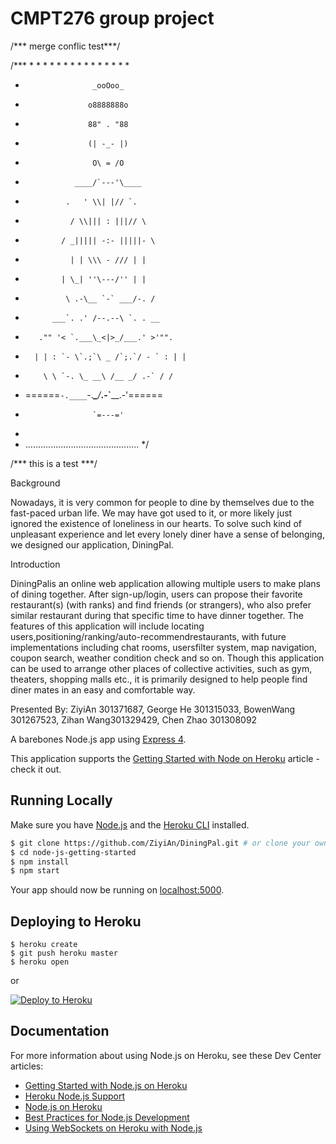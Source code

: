 # CMPT276 group project
/*** merge conflic test***/

/***
*
*
*
*
*
*
*
*
*
*
*
*
*
*
*
*                    _ooOoo_
*                   o8888888o
*                   88" . "88
*                   (| -_- |)
*                    O\ = /O
*                ____/`---'\____
*              .   ' \\| |// `.
*               / \\||| : |||// \
*             / _||||| -:- |||||- \
*               | | \\\ - /// | |
*             | \_| ''\---/'' | |
*              \ .-\__ `-` ___/-. /
*           ___`. .' /--.--\ `. . __
*        ."" '< `.___\_<|>_/___.' >'"".
*       | | : `- \`.;`\ _ /`;.`/ - ` : | |
*         \ \ `-. \_ __\ /__ _/ .-` / /
* ======`-.____`-.___\_____/___.-`____.-'======
*                    `=---='
*
* .............................................
*/


/*** this is a test ***/


Background

Nowadays, it is very common for people to dine by themselves due to the fast-paced urban life. We may have got used to it, or more likely just ignored the existence of loneliness in our hearts. To solve such kind of unpleasant experience and let every lonely diner have a sense of belonging, we designed our application, DiningPal. 

Introduction

DiningPalis an online web application allowing multiple users to make plans of dining together. After sign-up/login, users can propose their favorite restaurant(s) (with ranks) and find friends (or strangers), who also prefer similar restaurant during that specific time to have dinner together. The features of this application will include locating users,positioning/ranking/auto-recommendrestaurants, with future implementations including chat rooms, usersfilter system, map navigation, coupon search, weather condition check and so on. Though this application can be used to arrange other places of collective activities, such as gym, theaters, shopping malls etc., it is primarily designed to help people find diner mates in an easy and comfortable way.

Presented By:
ZiyiAn 301371687,
George He 301315033,
BowenWang 301267523,
Zihan Wang301329429,
Chen Zhao 301308092

A barebones Node.js app using [Express 4](http://expressjs.com/).

This application supports the [Getting Started with Node on Heroku](https://devcenter.heroku.com/articles/getting-started-with-nodejs) article - check it out.

## Running Locally

Make sure you have [Node.js](http://nodejs.org/) and the [Heroku CLI](https://cli.heroku.com/) installed.

```sh
$ git clone https://github.com/ZiyiAn/DiningPal.git # or clone your own fork
$ cd node-js-getting-started
$ npm install
$ npm start
```

Your app should now be running on [localhost:5000](http://localhost:5000/).

## Deploying to Heroku

```
$ heroku create
$ git push heroku master
$ heroku open
```
or

[![Deploy to Heroku](https://www.herokucdn.com/deploy/button.png)](https://heroku.com/deploy)

## Documentation

For more information about using Node.js on Heroku, see these Dev Center articles:

- [Getting Started with Node.js on Heroku](https://devcenter.heroku.com/articles/getting-started-with-nodejs)
- [Heroku Node.js Support](https://devcenter.heroku.com/articles/nodejs-support)
- [Node.js on Heroku](https://devcenter.heroku.com/categories/nodejs)
- [Best Practices for Node.js Development](https://devcenter.heroku.com/articles/node-best-practices)
- [Using WebSockets on Heroku with Node.js](https://devcenter.heroku.com/articles/node-websockets)
